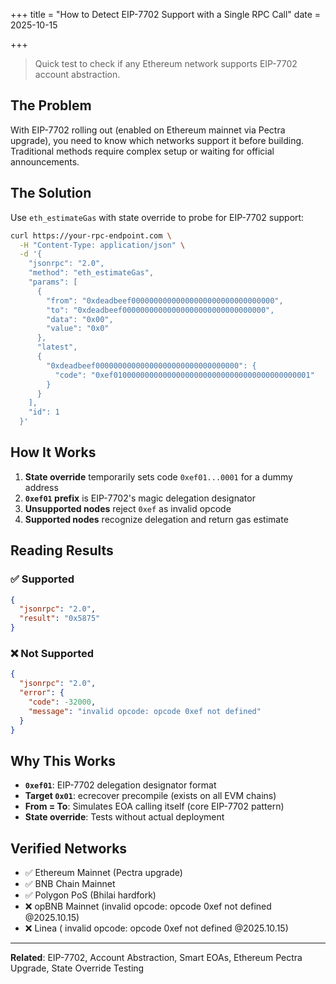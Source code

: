 +++
title = "How to Detect EIP-7702 Support with a Single RPC Call"
date = 2025-10-15

+++



> Quick test to check if any Ethereum network supports EIP-7702 account abstraction.

## The Problem

With EIP-7702 rolling out (enabled on Ethereum mainnet via Pectra upgrade), you need to know which networks support it before building. Traditional methods require complex setup or waiting for official announcements.

## The Solution

Use `eth_estimateGas` with state override to probe for EIP-7702 support:

```bash
curl https://your-rpc-endpoint.com \
  -H "Content-Type: application/json" \
  -d '{
    "jsonrpc": "2.0",
    "method": "eth_estimateGas",
    "params": [
      {
        "from": "0xdeadbeef00000000000000000000000000000000",
        "to": "0xdeadbeef00000000000000000000000000000000",
        "data": "0x00",
        "value": "0x0"
      },
      "latest",
      {
        "0xdeadbeef00000000000000000000000000000000": {
          "code": "0xef01000000000000000000000000000000000000000001"
        }
      }
    ],
    "id": 1
  }'
```

## How It Works

1. **State override** temporarily sets code `0xef01...0001` for a dummy address
2. **`0xef01` prefix** is EIP-7702's magic delegation designator
3. **Unsupported nodes** reject `0xef` as invalid opcode
4. **Supported nodes** recognize delegation and return gas estimate

## Reading Results

### ✅ Supported

```json
{
  "jsonrpc": "2.0",
  "result": "0x5875"
}
```

### ❌ Not Supported

```json
{
  "jsonrpc": "2.0",
  "error": {
    "code": -32000,
    "message": "invalid opcode: opcode 0xef not defined"
  }
}
```

## Why This Works

- **`0xef01`**: EIP-7702 delegation designator format
- **Target `0x01`**: ecrecover precompile (exists on all EVM chains)
- **From = To**: Simulates EOA calling itself (core EIP-7702 pattern)
- **State override**: Tests without actual deployment

## Verified Networks

- ✅ Ethereum Mainnet (Pectra upgrade)
- ✅ BNB Chain Mainnet
- ✅ Polygon PoS (Bhilai hardfork)
- ❌ opBNB Mainnet (invalid opcode: opcode 0xef not defined @2025.10.15)
- ❌ Linea ( invalid opcode: opcode 0xef not defined  @2025.10.15)



------

**Related**: EIP-7702, Account Abstraction, Smart EOAs, Ethereum Pectra Upgrade, State Override Testing

